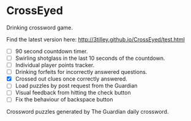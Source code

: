 CrossEyed
=========

Drinking crossword game.

Find the latest version here: http://3tilley.github.io/CrossEyed/test.html

- [ ] 90 second countdown timer.
- [ ] Swirling shotglass in the last 10 seconds of the countdown.
- [ ] Individual player points tracker.
- [ ] Drinking forfeits for incorrectly answered questions.
- [x] Crossed out clues once correctly answered.
- [ ] Load puzzles by post request from the Guardian
- [ ] Visual feedback from hitting the check button
- [ ] Fix the behaviour of backspace button

Crossword puzzles generated by The Guardian daily crossword.


